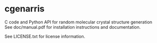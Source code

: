 # cgenarris
C code and Python API for random molecular crystal structure generation
See doc/manual.pdf for installation instructions and documentation.

See LICENSE.txt for license information.
